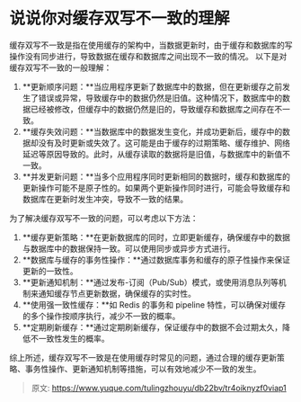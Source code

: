 # 说说你对缓存双写不一致的理解

缓存双写不一致是指在使用缓存的架构中，当数据更新时，由于缓存和数据库的写操作没有同步进行，导致数据在缓存和数据库之间出现不一致的情况。
以下是对缓存双写不一致的一般理解：

1. **更新顺序问题：**当应用程序更新了数据库中的数据，但在更新缓存之前发生了错误或异常，导致缓存中的数据仍然是旧值。这种情况下，数据库中的数据已经被修改，但缓存中的数据仍然是旧的，导致缓存和数据库之间存在不一致。
2. **缓存失效问题：**当数据库中的数据发生变化，并成功更新后，缓存中的数据却没有及时更新或失效了。这可能是由于缓存的过期策略、缓存维护、网络延迟等原因导致的。此时，从缓存读取的数据将是旧值，与数据库中的新值不一致。
3. **并发更新问题：**当多个应用程序同时更新相同的数据时，缓存和数据库的更新操作可能不是原子性的。如果两个更新操作同时进行，可能会导致缓存和数据库在更新时发生冲突，导致不一致的结果。

为了解决缓存双写不一致的问题，可以考虑以下方法：

1. **缓存更新策略：**在更新数据库的同时，立即更新缓存，确保缓存中的数据与数据库中的数据保持一致。可以使用同步或异步方式进行。
2. **数据库与缓存的事务性操作：**通过数据库事务和缓存的原子性操作来保证更新的一致性。
3. **更新通知机制：**通过发布-订阅（Pub/Sub）模式，或使用消息队列等机制来通知缓存节点更新数据，确保缓存的实时性。
4. **使用强一致性缓存：**如 Redis 的事务和 pipeline 特性，可以确保对缓存的多个操作按顺序执行，减少不一致的概率。
5. **定期刷新缓存：**通过定期刷新缓存，保证缓存中的数据不会过期太久，降低不一致性发生的概率。

综上所述，缓存双写不一致是在使用缓存时常见的问题，通过合理的缓存更新策略、事务性操作、更新通知机制等措施，可以有效地减少不一致的发生。


> 原文: <https://www.yuque.com/tulingzhouyu/db22bv/tr4oiknyzf0viap1>